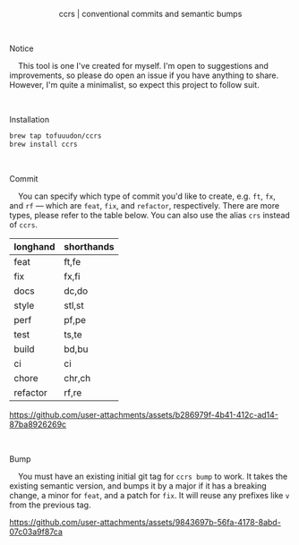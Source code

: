 <p align="center">ccrs | conventional commits and semantic bumps</p>

<br>

Notice

&nbsp;&nbsp;&nbsp;&nbsp;This tool is one I've created for myself. I'm open to suggestions and improvements, so please do open an issue if you have anything to share. However, I'm quite a minimalist, so expect this project to follow suit.

<br>

Installation

```bash
brew tap tofuuudon/ccrs
brew install ccrs
```

<br>

Commit

&nbsp;&nbsp;&nbsp;&nbsp;You can specify which type of commit you'd like to create, e.g. `ft`, `fx`, and `rf` — which are `feat`, `fix`, and `refactor`, respectively. There are more types, please refer to the table below. You can also use the alias `crs` instead of `ccrs`.

|    longhand      |   shorthands  |
|----------|-----|
| feat     | ft,fe  |
| fix      | fx,fi  |
| docs     | dc,do  |
| style    | stl,st |
| perf     | pf,pe  |
| test     | ts,te  |
| build    | bd,bu  |
| ci       | ci  |
| chore    | chr,ch |
| refactor | rf,re  |

https://github.com/user-attachments/assets/b286979f-4b41-412c-ad14-87ba8926269c

<br>

Bump

&nbsp;&nbsp;&nbsp;&nbsp;You must have an existing initial git tag for `ccrs bump` to work. It takes the existing semantic version, and bumps it by a major if it has a breaking change, a minor for `feat`, and a patch for `fix`. It will reuse any prefixes like `v` from the previous tag.

https://github.com/user-attachments/assets/9843697b-56fa-4178-8abd-07c03a9f87ca
